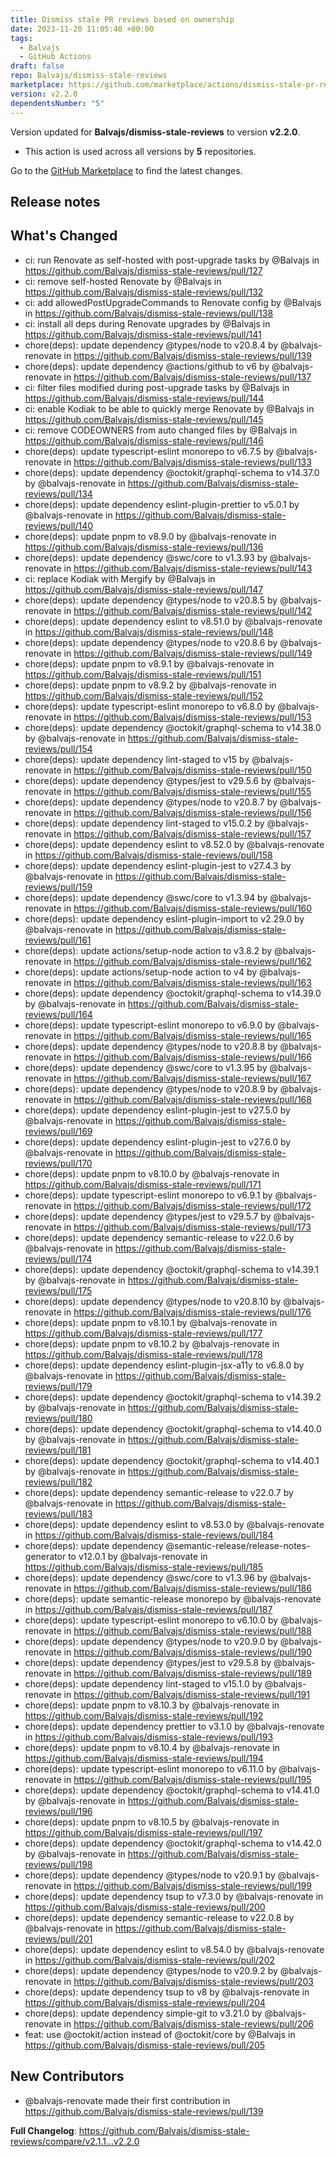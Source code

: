```yaml
---
title: Dismiss stale PR reviews based on ownership
date: 2023-11-20 11:05:40 +00:00
tags:
  - Balvajs
  - GitHub Actions
draft: false
repo: Balvajs/dismiss-stale-reviews
marketplace: https://github.com/marketplace/actions/dismiss-stale-pr-reviews-based-on-ownership
version: v2.2.0
dependentsNumber: "5"
---
```



Version updated for **Balvajs/dismiss-stale-reviews** to version **v2.2.0**.
- This action is used across all versions by **5** repositories.

Go to the [GitHub Marketplace](https://github.com/marketplace/actions/dismiss-stale-pr-reviews-based-on-ownership) to find the latest changes.

## Release notes

## What's Changed
* ci: run Renovate as self-hosted with post-upgrade tasks by @Balvajs in https://github.com/Balvajs/dismiss-stale-reviews/pull/127
* ci: remove self-hosted Renovate by @Balvajs in https://github.com/Balvajs/dismiss-stale-reviews/pull/132
* ci: add allowedPostUpgradeCommands to Renovate config by @Balvajs in https://github.com/Balvajs/dismiss-stale-reviews/pull/138
* ci: install all deps during Renovate upgrades by @Balvajs in https://github.com/Balvajs/dismiss-stale-reviews/pull/141
* chore(deps): update dependency @types/node to v20.8.4 by @balvajs-renovate in https://github.com/Balvajs/dismiss-stale-reviews/pull/139
* chore(deps): update dependency @actions/github to v6 by @balvajs-renovate in https://github.com/Balvajs/dismiss-stale-reviews/pull/137
* ci: filter files modified during post-upgrade tasks by @Balvajs in https://github.com/Balvajs/dismiss-stale-reviews/pull/144
* ci: enable Kodiak to be able to quickly merge Renovate by @Balvajs in https://github.com/Balvajs/dismiss-stale-reviews/pull/145
* ci: remove CODEOWNERS from auto changed files by @Balvajs in https://github.com/Balvajs/dismiss-stale-reviews/pull/146
* chore(deps): update typescript-eslint monorepo to v6.7.5 by @balvajs-renovate in https://github.com/Balvajs/dismiss-stale-reviews/pull/133
* chore(deps): update dependency @octokit/graphql-schema to v14.37.0 by @balvajs-renovate in https://github.com/Balvajs/dismiss-stale-reviews/pull/134
* chore(deps): update dependency eslint-plugin-prettier to v5.0.1 by @balvajs-renovate in https://github.com/Balvajs/dismiss-stale-reviews/pull/140
* chore(deps): update pnpm to v8.9.0 by @balvajs-renovate in https://github.com/Balvajs/dismiss-stale-reviews/pull/136
* chore(deps): update dependency @swc/core to v1.3.93 by @balvajs-renovate in https://github.com/Balvajs/dismiss-stale-reviews/pull/143
* ci: replace Kodiak with Mergify by @Balvajs in https://github.com/Balvajs/dismiss-stale-reviews/pull/147
* chore(deps): update dependency @types/node to v20.8.5 by @balvajs-renovate in https://github.com/Balvajs/dismiss-stale-reviews/pull/142
* chore(deps): update dependency eslint to v8.51.0 by @balvajs-renovate in https://github.com/Balvajs/dismiss-stale-reviews/pull/148
* chore(deps): update dependency @types/node to v20.8.6 by @balvajs-renovate in https://github.com/Balvajs/dismiss-stale-reviews/pull/149
* chore(deps): update pnpm to v8.9.1 by @balvajs-renovate in https://github.com/Balvajs/dismiss-stale-reviews/pull/151
* chore(deps): update pnpm to v8.9.2 by @balvajs-renovate in https://github.com/Balvajs/dismiss-stale-reviews/pull/152
* chore(deps): update typescript-eslint monorepo to v6.8.0 by @balvajs-renovate in https://github.com/Balvajs/dismiss-stale-reviews/pull/153
* chore(deps): update dependency @octokit/graphql-schema to v14.38.0 by @balvajs-renovate in https://github.com/Balvajs/dismiss-stale-reviews/pull/154
* chore(deps): update dependency lint-staged to v15 by @balvajs-renovate in https://github.com/Balvajs/dismiss-stale-reviews/pull/150
* chore(deps): update dependency @types/jest to v29.5.6 by @balvajs-renovate in https://github.com/Balvajs/dismiss-stale-reviews/pull/155
* chore(deps): update dependency @types/node to v20.8.7 by @balvajs-renovate in https://github.com/Balvajs/dismiss-stale-reviews/pull/156
* chore(deps): update dependency lint-staged to v15.0.2 by @balvajs-renovate in https://github.com/Balvajs/dismiss-stale-reviews/pull/157
* chore(deps): update dependency eslint to v8.52.0 by @balvajs-renovate in https://github.com/Balvajs/dismiss-stale-reviews/pull/158
* chore(deps): update dependency eslint-plugin-jest to v27.4.3 by @balvajs-renovate in https://github.com/Balvajs/dismiss-stale-reviews/pull/159
* chore(deps): update dependency @swc/core to v1.3.94 by @balvajs-renovate in https://github.com/Balvajs/dismiss-stale-reviews/pull/160
* chore(deps): update dependency eslint-plugin-import to v2.29.0 by @balvajs-renovate in https://github.com/Balvajs/dismiss-stale-reviews/pull/161
* chore(deps): update actions/setup-node action to v3.8.2 by @balvajs-renovate in https://github.com/Balvajs/dismiss-stale-reviews/pull/162
* chore(deps): update actions/setup-node action to v4 by @balvajs-renovate in https://github.com/Balvajs/dismiss-stale-reviews/pull/163
* chore(deps): update dependency @octokit/graphql-schema to v14.39.0 by @balvajs-renovate in https://github.com/Balvajs/dismiss-stale-reviews/pull/164
* chore(deps): update typescript-eslint monorepo to v6.9.0 by @balvajs-renovate in https://github.com/Balvajs/dismiss-stale-reviews/pull/165
* chore(deps): update dependency @types/node to v20.8.8 by @balvajs-renovate in https://github.com/Balvajs/dismiss-stale-reviews/pull/166
* chore(deps): update dependency @swc/core to v1.3.95 by @balvajs-renovate in https://github.com/Balvajs/dismiss-stale-reviews/pull/167
* chore(deps): update dependency @types/node to v20.8.9 by @balvajs-renovate in https://github.com/Balvajs/dismiss-stale-reviews/pull/168
* chore(deps): update dependency eslint-plugin-jest to v27.5.0 by @balvajs-renovate in https://github.com/Balvajs/dismiss-stale-reviews/pull/169
* chore(deps): update dependency eslint-plugin-jest to v27.6.0 by @balvajs-renovate in https://github.com/Balvajs/dismiss-stale-reviews/pull/170
* chore(deps): update pnpm to v8.10.0 by @balvajs-renovate in https://github.com/Balvajs/dismiss-stale-reviews/pull/171
* chore(deps): update typescript-eslint monorepo to v6.9.1 by @balvajs-renovate in https://github.com/Balvajs/dismiss-stale-reviews/pull/172
* chore(deps): update dependency @types/jest to v29.5.7 by @balvajs-renovate in https://github.com/Balvajs/dismiss-stale-reviews/pull/173
* chore(deps): update dependency semantic-release to v22.0.6 by @balvajs-renovate in https://github.com/Balvajs/dismiss-stale-reviews/pull/174
* chore(deps): update dependency @octokit/graphql-schema to v14.39.1 by @balvajs-renovate in https://github.com/Balvajs/dismiss-stale-reviews/pull/175
* chore(deps): update dependency @types/node to v20.8.10 by @balvajs-renovate in https://github.com/Balvajs/dismiss-stale-reviews/pull/176
* chore(deps): update pnpm to v8.10.1 by @balvajs-renovate in https://github.com/Balvajs/dismiss-stale-reviews/pull/177
* chore(deps): update pnpm to v8.10.2 by @balvajs-renovate in https://github.com/Balvajs/dismiss-stale-reviews/pull/178
* chore(deps): update dependency eslint-plugin-jsx-a11y to v6.8.0 by @balvajs-renovate in https://github.com/Balvajs/dismiss-stale-reviews/pull/179
* chore(deps): update dependency @octokit/graphql-schema to v14.39.2 by @balvajs-renovate in https://github.com/Balvajs/dismiss-stale-reviews/pull/180
* chore(deps): update dependency @octokit/graphql-schema to v14.40.0 by @balvajs-renovate in https://github.com/Balvajs/dismiss-stale-reviews/pull/181
* chore(deps): update dependency @octokit/graphql-schema to v14.40.1 by @balvajs-renovate in https://github.com/Balvajs/dismiss-stale-reviews/pull/182
* chore(deps): update dependency semantic-release to v22.0.7 by @balvajs-renovate in https://github.com/Balvajs/dismiss-stale-reviews/pull/183
* chore(deps): update dependency eslint to v8.53.0 by @balvajs-renovate in https://github.com/Balvajs/dismiss-stale-reviews/pull/184
* chore(deps): update dependency @semantic-release/release-notes-generator to v12.0.1 by @balvajs-renovate in https://github.com/Balvajs/dismiss-stale-reviews/pull/185
* chore(deps): update dependency @swc/core to v1.3.96 by @balvajs-renovate in https://github.com/Balvajs/dismiss-stale-reviews/pull/186
* chore(deps): update semantic-release monorepo by @balvajs-renovate in https://github.com/Balvajs/dismiss-stale-reviews/pull/187
* chore(deps): update typescript-eslint monorepo to v6.10.0 by @balvajs-renovate in https://github.com/Balvajs/dismiss-stale-reviews/pull/188
* chore(deps): update dependency @types/node to v20.9.0 by @balvajs-renovate in https://github.com/Balvajs/dismiss-stale-reviews/pull/190
* chore(deps): update dependency @types/jest to v29.5.8 by @balvajs-renovate in https://github.com/Balvajs/dismiss-stale-reviews/pull/189
* chore(deps): update dependency lint-staged to v15.1.0 by @balvajs-renovate in https://github.com/Balvajs/dismiss-stale-reviews/pull/191
* chore(deps): update pnpm to v8.10.3 by @balvajs-renovate in https://github.com/Balvajs/dismiss-stale-reviews/pull/192
* chore(deps): update dependency prettier to v3.1.0 by @balvajs-renovate in https://github.com/Balvajs/dismiss-stale-reviews/pull/193
* chore(deps): update pnpm to v8.10.4 by @balvajs-renovate in https://github.com/Balvajs/dismiss-stale-reviews/pull/194
* chore(deps): update typescript-eslint monorepo to v6.11.0 by @balvajs-renovate in https://github.com/Balvajs/dismiss-stale-reviews/pull/195
* chore(deps): update dependency @octokit/graphql-schema to v14.41.0 by @balvajs-renovate in https://github.com/Balvajs/dismiss-stale-reviews/pull/196
* chore(deps): update pnpm to v8.10.5 by @balvajs-renovate in https://github.com/Balvajs/dismiss-stale-reviews/pull/197
* chore(deps): update dependency @octokit/graphql-schema to v14.42.0 by @balvajs-renovate in https://github.com/Balvajs/dismiss-stale-reviews/pull/198
* chore(deps): update dependency @types/node to v20.9.1 by @balvajs-renovate in https://github.com/Balvajs/dismiss-stale-reviews/pull/199
* chore(deps): update dependency tsup to v7.3.0 by @balvajs-renovate in https://github.com/Balvajs/dismiss-stale-reviews/pull/200
* chore(deps): update dependency semantic-release to v22.0.8 by @balvajs-renovate in https://github.com/Balvajs/dismiss-stale-reviews/pull/201
* chore(deps): update dependency eslint to v8.54.0 by @balvajs-renovate in https://github.com/Balvajs/dismiss-stale-reviews/pull/202
* chore(deps): update dependency @types/node to v20.9.2 by @balvajs-renovate in https://github.com/Balvajs/dismiss-stale-reviews/pull/203
* chore(deps): update dependency tsup to v8 by @balvajs-renovate in https://github.com/Balvajs/dismiss-stale-reviews/pull/204
* chore(deps): update dependency simple-git to v3.21.0 by @balvajs-renovate in https://github.com/Balvajs/dismiss-stale-reviews/pull/206
* feat: use @octokit/action instead of @octokit/core by @Balvajs in https://github.com/Balvajs/dismiss-stale-reviews/pull/205

## New Contributors
* @balvajs-renovate made their first contribution in https://github.com/Balvajs/dismiss-stale-reviews/pull/139

**Full Changelog**: https://github.com/Balvajs/dismiss-stale-reviews/compare/v2.1.1...v2.2.0
